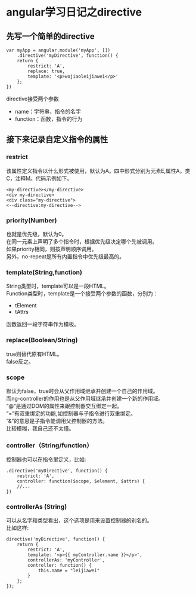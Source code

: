 # angular学习日记之directive

## 先写一个简单的directive

	var myApp = angular.module('myApp', [])
		.directive('myDirective', function() {
		return {
			restrict: 'A',
			replace: true,
			template: '<p>wojiaoleijiawei</p>'
		};
	})

directive接受两个参数
* name：字符串，指令的名字
* function：函数，指令的行为

## 接下来记录自定义指令的属性

### restrict
该属性定义指令以什么形式被使用，默认为A。四中形式分别为元素E,属性A，类C，注释M。代码示例如下。

	<my-directive></my-directive>
	<div my-directive>
	<div class="my-directive">
	<--directive:my-directive-->

### priority(Number)
也就是优先级，默认为0。<br>
在同一元素上声明了多个指令时，根据优先级决定哪个先被调用。 <br>
如果priority相同，则按声明顺序调用。<br>
另外，no-repeat是所有内置指令中优先级最高的。<br>

### template(String,function)

String类型时，template可以是一段HTML。<br>
Function类型时，template是一个接受两个参数的函数，分别为：<br>

* tElement
* tAttrs

函数返回一段字符串作为模板。

### replace(Boolean/String)
true则替代原有HTML。<br>
false反之。

### scope
默认为false，true时会从父作用域继承并创建一个自己的作用域。<br>
而ng-controller的作用也是从父作用域继承并创建一个新的作用域。<br>
“@”是通过DOM的属性来跟控制器交互绑定一起。<br>
“=”有双重绑定的功能,如控制器与子指令进行双重绑定。<br>
“&”的意思是子指令能调用父控制器的方法。<br>
比较模糊，我自己还不太懂。

### controller（String/function）
控制器也可以在指令里定义，比如:

	.directive('myDirective', function() {
		restrict: 'A',
		controller: function($scope, $element, $attrs) {
		//...
	})

### controllerAs (String)

可以从名字和类型看出，这个选项是用来设置控制器的别名的。<br>
比如这样:

	directive('myDirective', function() {
		return {
			restrict: 'A',
			template: '<p>{{ myController.name }}</p>',
			controllerAs: 'myController',
			controller: function() {
				this.name = "leijiawei"
			}
		};
	});

